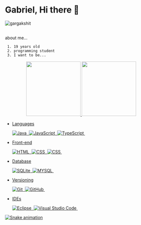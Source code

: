 <h1> Gabriel, Hi there 👋 </h1>
<p align="left">
  <img
    src="https://komarev.com/ghpvc/?username=Ga-Candido"
    alt="gargakshit"
  />
</p>
<br>
about me...

     1. 19 years old
     2. programming student
     3. I want to be...


<div align="center">
  <a href="https://github.com/Ga-candido">
  <img height="180em" src="https://github-readme-stats.vercel.app/api?username=Ga-candido&show_icons=true&theme=dark&include_all_commits=true&count_private=true"/>
  <img height="180em" src="https://github-readme-stats.vercel.app/api/top-langs/?username=Ga-candido&layout=compact&langs_count=7&theme=dark"/>
</div>

- Languages

    ![Java](https://img.shields.io/badge/-Java-red?style=flat&logo=Java&logoColor=FFFFFF)&nbsp;
    ![JavaScript](https://img.shields.io/badge/-JavaScript-F7DF1E?style=flat&logo=javascript&logoColor=000000)&nbsp;
    ![TypeScript](https://img.shields.io/badge/-TypeScript-3178C6?style=flat&logo=TypeScript&logoColor=FFFFFF)&nbsp;


- Front-end 

    ![HTML](https://img.shields.io/badge/-HTML-E44D26?style=flat&logo=HTML5&logoColor=FFFFFF)&nbsp;
    ![CSS](https://img.shields.io/badge/-CSS-1B73BA?style=flat&logo=CSS3&logoColor=FFFFFF)&nbsp;
    ![CSS](https://img.shields.io/badge/-jQuery-1B73BA?style=flat&logo=jQuery&logoColor=FFFFFF)&nbsp;
    


- Database

    ![SQLite](https://img.shields.io/badge/-SQLite-FFFFFF?style=flat&logo=sqlite&logoColor=000000)&nbsp;
    ![MYSQL](https://img.shields.io/badge/-MySQL-005C84?style=flat&logo=mysql&logoColor=FFFFFF)&nbsp;

- Versioning

  ![Git](https://img.shields.io/badge/-Git-F14F32?style=flat&logo=git&logoColor=FFFFFF)&nbsp;
  ![GitHub](https://img.shields.io/badge/-GitHub-FFFFFF?style=flat&logo=github&logoColor=000000)&nbsp;

- IDEs

  ![Eclipse](https://img.shields.io/badge/-Eclipse-2D2056?style=flat&logo=eclipse&logoColor=FFFFFF)&nbsp;
  ![Visual Studio Code](https://img.shields.io/badge/-Visual%20Studio%20Code-26B1F2?style=flat&logo=visual-studio-code&logoColor=FFFFFF)&nbsp;




 ![Snake animation](https://github.com/Ga-Candido/Ga-Candido/blob/output/github-contribution-grid-snake.svg)

  


